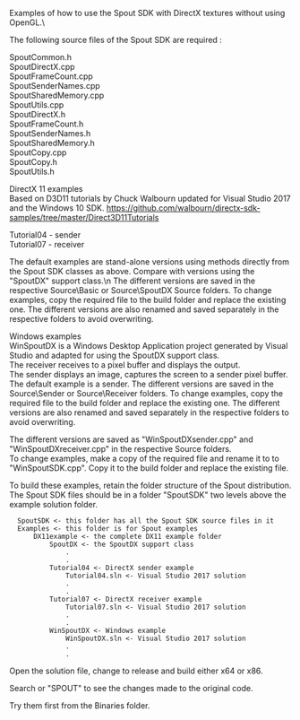 Examples of how to use the Spout SDK with DirectX textures without using OpenGL.\

The following source files of the Spout SDK are required :

SpoutCommon.h\
SpoutDirectX.cpp\
SpoutFrameCount.cpp\
SpoutSenderNames.cpp\
SpoutSharedMemory.cpp\
SpoutUtils.cpp\
SpoutDirectX.h\
SpoutFrameCount.h\
SpoutSenderNames.h\
SpoutSharedMemory.h\
SpoutCopy.cpp\
SpoutCopy.h\
SpoutUtils.h  

DirectX 11 examples\
Based on D3D11 tutorials by Chuck Walbourn updated for Visual Studio 2017 and the Windows 10 SDK.
 https://github.com/walbourn/directx-sdk-samples/tree/master/Direct3D11Tutorials

Tutorial04 - sender\
Tutorial07 - receiver

The default examples are stand-alone versions using methods directly from the Spout SDK classes as above. Compare with versions using the "SpoutDX" support class.\n
The different versions are saved in the respective Source\Basic or Source\SpoutDX Source folders. To change examples, copy the required file to the build folder and replace the existing one. The different versions are also renamed and saved separately in the respective folders to avoid overwriting.

Windows examples\
WinSpoutDX is a Windows Desktop Application project generated by Visual Studio and adapted for using the SpoutDX support class.\
The receiver receives to a pixel buffer and displays the output.\
The sender displays an image, captures the screen to a sender pixel buffer.\
The default example is a sender. The different versions are saved in the Source\Sender or Source\Receiver folders. To change examples, copy the required file to the build folder and replace the existing one. The different versions are also renamed and saved separately in the respective folders to avoid overwriting.

 The different versions are saved as "WinSpoutDXsender.cpp" and "WinSpoutDXreceiver.cpp" in the respective Source folders.\
To change examples, make a copy of the required file and rename it to to "WinSpoutSDK.cpp". Copy it to the build folder and replace the existing file.

To build these examples, retain the folder structure of the Spout distribution.\
The Spout SDK files should be in a folder "SpoutSDK" two levels above the example solution folder.

      SpoutSDK <- this folder has all the Spout SDK source files in it 
	  Examples <- this folder is for Spout examples
	      DX11example <- the complete DX11 example folder
		      SpoutDX <- the SpoutDX support class
			      .
				  .
		      Tutorial04 <- DirectX sender example
		          Tutorial04.sln <- Visual Studio 2017 solution
				  .
				  . 
		      Tutorial07 <- DirectX receiver example
		          Tutorial07.sln <- Visual Studio 2017 solution
				  .
				  .
		      WinSpoutDX <- Windows example
		          WinSpoutDX.sln <- Visual Studio 2017 solution
				  .
				  .

Open the solution file, change to release and build either x64 or x86.

Search or "SPOUT" to see the changes made to the original code.

Try them first from the Binaries folder.
